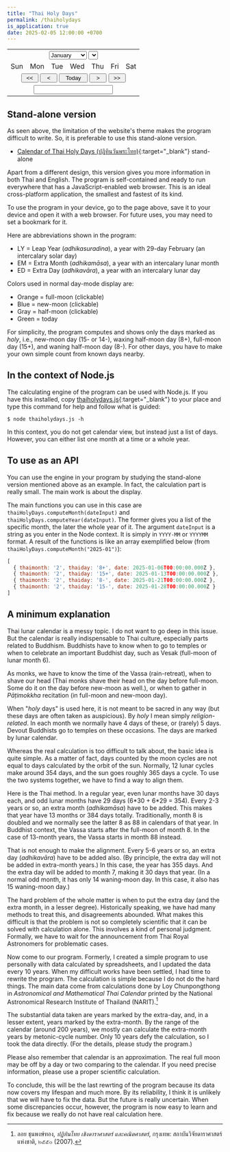 ```yaml
---
title: "Thai Holy Days"
permalink: /thaiholydays
is_application: true
date: 2025-02-05 12:00:00 +0700
---
```


<script src="/assets/js/thaiholydays.js"></script>
<div class="thaicalarea">
<form name="calarea" onSubmit="return false">
<table class="thaicaltable">
<tr><td colspan=7 align="center">
<select name="monthSelector" onChange="selectMY()">
  <option>January</option>
  <option>February</option>
  <option>March</option>
  <option>April</option>
  <option>May</option>
  <option>June</option>
  <option>July</option>
  <option>August</option>
  <option>September</option>
  <option>October</option>
  <option>November</option>
  <option>December</option>
</select>
<select name="yearSelector" onChange="selectMY()">
<script language="JavaScript">
for (let y = thaiHolyDays.yearStart; y < thaiHolyDays.yearEnd; y++) {
  document.write("<option>" + y + "</option>");
}
</script>
</select>
</td></tr>
<tr>
<td class='thaical-dayhead'>Sun</td>
<td class='thaical-dayhead'>Mon</td>
<td class='thaical-dayhead'>Tue</td>
<td class='thaical-dayhead'>Wed</td>
<td class='thaical-dayhead'>Thu</td>
<td class='thaical-dayhead'>Fri</td>
<td class='thaical-dayhead'>Sat</td>
</tr>
<script language="JavaScript">
for (let i = 0; i < 42; i++) {
  if (i % 7 === 0) {
    document.write("<tr>");
  }
  document.write("<td><input class='thaicalcell-normal' type=text size=2 readonly=true name=cell" + i + " onClick=cellClicked(" + i + ") /></td>")
  if (i % 7 === 6) {
    document.write("</tr>");
  }
}
</script>
<tr><td colspan=7 align="center">
<input type="button" style="width:3em;" value="<<" onClick="prevYear()" />
<input type="button" style="width:3em;" value="<" onClick="prevMonth()" />
<input type="button" style="width:5em;" value="Today" onClick="setNow()" />
<input type="button" style="width:3em;" value=">" onClick="nextMonth()" />
<input type="button" style="width:3em;" value=">>" onClick="nextYear()" />
</td></tr>
<tr><td colspan=7 align=center>
<input name="textoutput" class="thaical-textoutput" readonly="true" type="text" />
</td></tr>
</table>
</form>
</div>
<script language="JavaScript">
const engyearnames = new Array("rat", "cow", "tiger", "rabbit", "dragon", "snake", "horse", "goat", "monkey", "rooster", "dog", "pig");
const monthdays = new Array(31, 28, 31, 30, 31, 30, 31, 31, 30, 31, 30, 31);
let hdpos, thaimonths, thaidays;
function isLeapYear(year) {
    return ((year % 4) === 0) && ((year % 100) !== 0) || ((year % 400) === 0)
}
function clearArea() {
  for(let c = 0; c < 42; c++) {
    document.calarea["cell" + c].value = " ";
    document.calarea["cell" + c].className = "thaicalcell-normal";
  }
  document.calarea.textoutput.value = "";
}
function draw(y, m) {
  const workingDate = new Date(Date.UTC(y, m, 1));
  const thisday = workingDate.getDay();
  const thismonth = workingDate.getMonth();
  const thisdate = workingDate.getDate();
  const thisyear = workingDate.getFullYear();
  if (isLeapYear(thisyear)) {
    monthdays[1] = 29;
  } else {
    monthdays[1] = 28;
  }
  let offset = thisdate;
  while (offset > 7)
    offset -= 7;
  offset = thisday - offset + 1;
  if (offset < 0)
    offset += 7;
  const dlist = new Array();
  for (let c = 0; c < offset; c++) {
    dlist.push("");
  }
  for (let c = 0; c < monthdays[thismonth]; c++) {
    dlist.push(c + 1);
  }
  const targetInput = thisyear + "-" + (thismonth + 1);
  const hdays = thaiHolyDays.computeMonth(targetInput);
  hdpos = new Array();
  thaimonths = new Array();
  thaidays = new Array();
  for (const item of hdays) {
    hdpos.push(item.date.getDate() + offset - 1);
    thaimonths.push(item.thaimonth);
    thaidays.push(item.thaiday);
  }
  clearArea();
  for (let c = 0; c < dlist.length; c++) {
    document.calarea["cell" + c].value = dlist[c];
  }
  for (let c = 0; c < hdpos.length; c++) {
    if (thaidays[c].slice(0,1) === "1") {
      if (thaidays[c].indexOf("+") > -1) {
        document.calarea["cell" + hdpos[c]].className = "thaicalcell-fullmoon";
      } else {
        document.calarea["cell" + hdpos[c]].className = "thaicalcell-newmoon";
      }
    } else {
      document.calarea["cell" + hdpos[c]].className = "thaicalcell-halfmoon";
    }
  }
  document.calarea.monthSelector.selectedIndex = thismonth;
  document.calarea.yearSelector.selectedIndex = thisyear - thaiHolyDays.yearStart;
  const today = new Date();
  if (today.getFullYear() === workingDate.getFullYear() && today.getMonth() === thismonth) {
    document.calarea["cell" + (today.getDate() + offset - 1)].className = "thaicalcell-today";
  }
  showInfo(hdays);
}
function showInfo(hdays) {
  const months = [];
  for (const hd of hdays) {
    if (months.indexOf(hd.thaimonth) === -1)
      months.push(hd.thaimonth);
  }
  let info = "lunar month " + months.join(", ") + " of year ";
  const years = [];
  for (const m of months) {
    const yr = parseInt(document.calarea.yearSelector.value);
    const ynum = document.calarea.monthSelector.selectedIndex >= 10 && parseInt(m) <= 2
                 ? thaiHolyDays.getThaiYear(yr + 1)
                 : thaiHolyDays.getThaiYear(yr);
    const yname = engyearnames[ynum];
    if (years.indexOf(yname) === -1)
      years.push(yname);
  }
  document.calarea.textoutput.value = info + years.join(", ");
}
function setNow() {
  const now = new Date();
  draw(now.getFullYear(), now.getMonth());
}
function nextMonth() {
  let y, m;
  if (document.calarea.monthSelector.selectedIndex === 11) {
    if (document.calarea.yearSelector.selectedIndex === document.calarea.yearSelector.length - 1)
      return;
    y = document.calarea.yearSelector.selectedIndex + thaiHolyDays.yearStart + 1;
    m = 0;
  } else {
    y = document.calarea.yearSelector.selectedIndex + thaiHolyDays.yearStart;
    m = document.calarea.monthSelector.selectedIndex + 1;
  }
  draw(y, m);
}
function prevMonth() {
  let y, m;
  if (document.calarea.monthSelector.selectedIndex === 0) {
    if (document.calarea.yearSelector.selectedIndex === 0)
      return;  
    y = document.calarea.yearSelector.selectedIndex + thaiHolyDays.yearStart - 1;
    m = 11;
  } else {
    y = document.calarea.yearSelector.selectedIndex + thaiHolyDays.yearStart;
    m = document.calarea.monthSelector.selectedIndex - 1;
  }
  draw(y, m);
}
function nextYear() {
  let y, m;
  if (document.calarea.yearSelector.selectedIndex === document.calarea.yearSelector.length - 1) {
      return;
  } else {
    y = document.calarea.yearSelector.selectedIndex + thaiHolyDays.yearStart + 1;
    m = document.calarea.monthSelector.selectedIndex;
  }
  draw(y, m);
}
function prevYear() {
  let y, m;
  if (document.calarea.yearSelector.selectedIndex === 0) {
      return;
  } else{
    y = document.calarea.yearSelector.selectedIndex + thaiHolyDays.yearStart - 1;
    m = document.calarea.monthSelector.selectedIndex;
  }
  draw(y, m);
}
function selectMY() {
  draw(document.calarea.yearSelector.selectedIndex + thaiHolyDays.yearStart, document.calarea.monthSelector.selectedIndex);
}
function cellClicked(pos) {
  for (let c = 0; c < hdpos.length; c++) {
    if (hdpos[c] === pos) {
      let mess = document.calarea.monthSelector.value.substr(0, 3) + " " +
                 document.calarea["cell" + hdpos[c]].value + ", " +
                 document.calarea.yearSelector.value + " = ";
      if (thaidays[c].charAt(0) === "1") {
        mess += thaidays[c].indexOf("+") > -1 ? "full-moon day" : "new-moon day";
      } else {
        mess += "half-moon day";
      }
      mess += " (" + thaidays[c] + ") ";
      mess += "of lunar month " + thaimonths[c];
      document.calarea.textoutput.value = mess;
    }
  }
}
setNow();
</script>

## Stand-alone version

As seen above, the limitation of the website's theme makes the program difficult to write. So, it is preferable to use this stand-alone version.

- [Calendar of Thai Holy Days (ปฏิทินวันพระไทย)](https://bhaddacak.github.io/assets/dist/thaiholydays.html){:target="\_blank"} <span class="label">stand-alone</span>

Apart from a different design, this version gives you more information in both Thai and English. The program is self-contained and ready to run everywhere that has a JavaScript-enabled web browser. This is an ideal cross-platform application, the smallest and fastest of its kind.

To use the program in your device, go to the page above, save it to your device and open it with a web browser. For future uses, you may need to set a bookmark for it.

Here are abbreviations shown in the program:
- LY = Leap Year (*adhikasuradina*), a year with 29-day February (an intercalary solar day)
- EM = Extra Month (*adhikamāsa*), a year with an intercalary lunar month
- ED = Extra Day (*adhikavāra*), a year with an intercalary lunar day

Colors used in normal day-mode display are:
- Orange = full-moon (clickable)
- Blue = new-moon (clickable)
- Gray = half-moon (clickable)
- Green = today

For simplicity, the program computes and shows only the days marked as *holy*, i.e., new-moon day (15- or 14-), waxing half-moon day (8+), full-moon day (15+), and waning half-moon day (8-). For other days, you have to make your own simple count from known days nearby.

## In the context of Node.js

The calculating engine of the program can be used with Node.js. If you have this installed, copy [thaiholydays.js](https://bhaddacak.github.io/assets/js/thaiholydays.js){:target="\_blank"} to your place and type this command for help and follow what is guided:

```
$ node thaiholydays.js -h
```

In this context, you do not get calendar view, but instead just a list of days. However, you can either list one month at a time or a whole year.

## To use as an API

You can use the engine in your program by studying the stand-alone version mentioned above as an example. In fact, the calculation part is really small. The main work is about the display.

The main functions you can use in this case are `thaiHolyDays.computeMonth(dateInput)` and `thaiHolyDays.computeYear(dateInput)`. The former gives you a list of the specific month, the later the whole year of it. The argument `dateInput` is a string as you enter in the Node context. It is simply in `YYYY-MM` or `YYYYMM` format. A result of the functions is like an array exemplified below (from `thaiHolyDays.computeMonth("2025-01")`):

```js
[
  { thaimonth: '2', thaiday: '8+', date: 2025-01-06T00:00:00.000Z },
  { thaimonth: '2', thaiday: '15+', date: 2025-01-13T00:00:00.000Z },
  { thaimonth: '2', thaiday: '8-', date: 2025-01-21T00:00:00.000Z },
  { thaimonth: '2', thaiday: '15-', date: 2025-01-28T00:00:00.000Z }
]
```

## A minimum explanation

Thai lunar calendar is a messy topic. I do not want to go deep in this issue. But the calendar is really indispensable to Thai culture, especially parts related to Buddhism. Buddhists have to know when to go to temples or when to celebrate an important Buddhist day, such as Vesak (full-moon of lunar month 6).

As monks, we have to know the time of the Vassa (rain-retreat), when to shave our head (Thai monks shave their head on the day before full-moon. Some do it on the day before new-moon as well.), or when to gather in *Pāṭimokkha* recitation (in full-moon and new-moon day).

When "*holy* days" is used here, it is not meant to be sacred in any way (but these days are often taken as auspicious). By *holy* I mean simply *religion-related*. In each month we normally have 4 days of these, or (rarely) 5 days. Devout Buddhists go to temples on these occasions. The days are marked by lunar calendar.

Whereas the real calculation is too difficult to talk about, the basic idea is quite simple. As a matter of fact, days counted by the moon cycles are not equal to days calculated by the orbit of the sun. Normally, 12 lunar cycles make around 354 days, and the sun goes roughly 365 days a cycle. To use the two systems together, we have to find a way to align them.

Here is the Thai method. In a regular year, even lunar months have 30 days each, and odd lunar months have 29 days (6\*30 + 6\*29 = 354). Every 2-3 years or so, an extra month (*adhikamāsa*) have to be added. This makes that year have 13 months or 384 days totally. Traditionally, month 8 is doubled and we normally see the latter 8 as 88 in calendars of that year. In Buddhist context, the Vassa starts after the full-moon of month 8. In the case of 13-month years, the Vassa starts in month 88 instead.

That is not enough to make the alignment. Every 5-6 years or so, an extra day (*adhikavāra*) have to be added also. (By principle, the extra day will not be added in extra-month years.) In this case, the year has 355 days. And the extra day will be added to month 7, making it 30 days that year. (In a normal odd month, it has only 14 waning-moon day. In this case, it also has 15 waning-moon day.)

The hard problem of the whole matter is when to put the extra day (and the extra month, in a lesser degree). Historically speaking, we have had many methods to treat this, and disagreements abounded. What makes this difficult is that the problem is not so completely scientific that it can be solved with calculation alone. This involves a kind of personal judgment. Formally, we have to wait for the announcement from Thai Royal Astronomers for problematic cases.

Now come to our program. Formerly, I created a simple program to use personally with data calculated by spreadsheets, and I updated the data every 10 years. When my difficult works have been settled, I had time to rewrite the program. The calculation is simple because I do not do the hard things. The main data come from calculations done by Loy Chunpongthong in *Astronomical and Mathematical Thai Calendar* printed by the National Astronomical Research Institute of Thailand (NARIT).[^loy]

[^loy]: ลอย ชุนพงษ์ทอง, *ปฏิทินไทย เชิงดาราศาสตร์ และคณิตศาสตร์*, กรุงเทพ: สถาบันวิจัยดาราศาสตร์แห่งชาติ, ๒๕๕๐ (2007).

The substantial data taken are years marked by the extra-day, and, in a lesser extent, years marked by the extra-month. By the range of the calendar (around 200 years), we mostly can calculate the extra-month years by metonic-cycle number. Only 10 years defy the calculation, so I took the data directly. (For the details, please study the program.)

Please also remember that calendar is an approximation. The real full moon may be off by a day or two comparing to the calendar. If you need precise information, please use a proper scientific calculation.

To conclude, this will be the last rewrting of the program because its data now covers my lifespan and much more. By its reliability, I think it is unlikely that we will have to fix the data. But the future is really uncertain. When some discrepancies occur, however, the program is now easy to learn and fix because we really do not have real calculation here.
